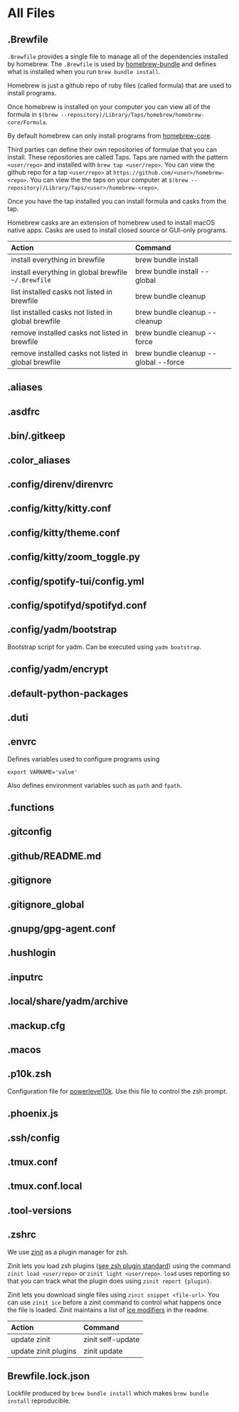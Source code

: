 # All Files

## .Brewfile

`.Brewfile` provides a single file to manage all of the dependencies installed by homebrew.
The `.Brewfile` is used by [homebrew-bundle](https://github.com/Homebrew/homebrew-bundle) and defines what is installed when you run `brew bundle install`.

Homebrew is just a github repo of ruby files (called formula) that are used to install programs.

Once homebrew is installed on your computer you can view all of the formula in `$(brew --repository)/Library/Taps/homebrew/homebrew-core/Formula`.

By default homebrew can only install programs from [homebrew-core](https://github.com/Homebrew/homebrew-core).

Third parties can define their own repositories of formulae that you can install.
These repositories are called Taps.
Taps are named with the pattern `<user/repo>` and installed with `brew tap <user/repo>`.
You can view the github repo for a tap `<user/repo>` at `https://github.com/<user>/homebrew-<repo>`.
You can view the the taps on your computer at `$(brew --repository)/Library/Taps/<user>/homebrew-<repo>`.

Once you have the tap installed you can install formula and casks from the tap.

Homebrew casks are an extension of homebrew used to install macOS native apps.
Casks are used to install closed source or GUI-only programs.

| Action                                               | Command                              |
| :--------------------------------------------------- | :----------------------------------- |
| install everything in brewfile                       | brew bundle install                  |
| install everything in global brewfile `~/.Brewfile`  | brew bundle install --global         |
| list installed casks not listed in brewfile          | brew bundle cleanup                  |
| list installed casks not listed in global brewfile   | brew bundle cleanup --cleanup        |
| remove installed casks not listed in brewfile        | brew bundle cleanup --force          |
| remove installed casks not listed in global brewfile | brew bundle cleanup --global --force |

## .aliases

## .asdfrc

## .bin/.gitkeep

## .color_aliases

## .config/direnv/direnvrc

## .config/kitty/kitty.conf

## .config/kitty/theme.conf

## .config/kitty/zoom_toggle.py

## .config/spotify-tui/config.yml

## .config/spotifyd/spotifyd.conf

## .config/yadm/bootstrap

Bootstrap script for yadm.
Can be executed using `yadm bootstrap`.

<!-- TODO(lukemurray): fix the decryption step -->

## .config/yadm/encrypt

## .default-python-packages

## .duti

## .envrc

Defines variables used to configure programs using

```
export VARNAME='value'
```

Also defines environment variables such as `path` and `fpath`.

## .functions

## .gitconfig

## .github/README.md

## .gitignore

## .gitignore_global

## .gnupg/gpg-agent.conf

## .hushlogin

## .inputrc

## .local/share/yadm/archive

## .mackup.cfg

## .macos

## .p10k.zsh

Configuration file for [powerlevel10k](https://github.com/romkatv/powerlevel10k).
Use this file to control the zsh prompt.

## .phoenix.js

## .ssh/config

## .tmux.conf

## .tmux.conf.local

## .tool-versions

## .zshrc

We use [zinit](https://github.com/zdharma-continuum/zinit) as a plugin manager for zsh.

Zinit lets you load zsh plugins ([see zsh plugin standard](https://zdharma-continuum.github.io/zinit/wiki/zsh-plugin-standard/)) using the command `zinit load <user/repo>` or `zinit light <user/repo>`.
`load` uses reporting so that you can track what the plugin does using `zinit report {plugin}`.

Zinit lets you download single files using `zinit snippet <file-url>`.
You can use `zinit ice` before a zinit command to control what happens once the file is loaded.
Zinit maintains a list of [ice modifiers](https://github.com/zdharma-continuum/zinit#ice-modifiers) in the readme.

| Action               | Command           |
| :------------------- | :---------------- |
| update zinit         | zinit self-update |
| update zinit plugins | zinit update      |

## Brewfile.lock.json

Lockfile produced by `brew bundle install` which makes `brew bundle install` reproducible.
